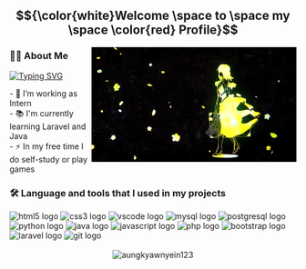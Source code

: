 <body>
    <h2 align="center">$${\color{white}Welcome \space to \space my \space \color{red} Profile}$$</h2>
    <div>
        <img width="360" height="auto" align="right"
            src="https://github.com/aungkyawnyein123/aungkyawnyein123/blob/main/assets/ve.gif" />
    </div>
    <div>
        <h3 align="left">👩‍💻 About Me</h3>
        <a href="https://git.io/typing-svg"><img src="https://readme-typing-svg.herokuapp.com?font=Fira+Code&pause=1000&width=435&lines=My+name+is+Akn;I+work+as+a+full-stack+Developer;I+have+experience+with+Web+development..;But+I'm+still+learning." alt="Typing SVG" /></a> <br>
        <p align="left">- 🔭 I’m working as Intern<br>- 📚 I'm currently learning Laravel and Java<br>- ⚡ In my free
            time I do self-study or play games</p>
    </div>
    <div>
        <h3 align="left"> 🛠 Language and tools that I used in my projects</h3>
        <img src="https://cdn.jsdelivr.net/gh/devicons/devicon/icons/html5/html5-original.svg" height="40" width="52"
            alt="html5 logo" />
        <img src="https://cdn.jsdelivr.net/gh/devicons/devicon/icons/css3/css3-original.svg" height="40" width="52"
            alt="css3 logo" />
        <img src="https://cdn.jsdelivr.net/gh/devicons/devicon/icons/vscode/vscode-original.svg" height="40" width="52"
            alt="vscode logo" />
        <img src="https://cdn.jsdelivr.net/gh/devicons/devicon/icons/mysql/mysql-original.svg" height="40" width="52"
            alt="mysql logo" />
        <img src="https://cdn.jsdelivr.net/gh/devicons/devicon/icons/postgresql/postgresql-original.svg" height="40"
            width="52" alt="postgresql logo" />
        <img src="https://cdn.jsdelivr.net/gh/devicons/devicon/icons/python/python-original.svg" height="40" width="52"
            alt="python logo" />
        <img src="https://cdn.jsdelivr.net/gh/devicons/devicon/icons/java/java-original.svg" height="40" width="52"
            alt="java logo" />
        <img src="https://cdn.jsdelivr.net/gh/devicons/devicon/icons/javascript/javascript-original.svg" height="40"
            width="52" alt="javascript logo" />
        <img src="https://cdn.jsdelivr.net/gh/devicons/devicon/icons/php/php-original.svg" height="40" width="52"
            alt="php logo" />
        <img src="https://cdn.jsdelivr.net/gh/devicons/devicon/icons/bootstrap/bootstrap-original.svg" height="40"
            width="52" alt="bootstrap logo" />
        <img src="https://cdn.jsdelivr.net/gh/devicons/devicon/icons/laravel/laravel-plain.svg" height="40" width="52"
            alt="laravel logo" />
        <img src="https://cdn.jsdelivr.net/gh/devicons/devicon/icons/git/git-original.svg" height="40" width="52" alt="git logo"  />
    </div><br>
    <div align="center">
        <img src="https://github-readme-streak-stats.herokuapp.com?user=aungkyawnyein123&theme=dark&hide_border=true" alt="aungkyawnyein123"/>
    </div>
       
</body>

